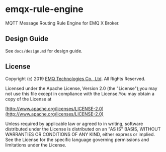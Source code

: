 
# emqx-rule-engine

MQTT Message Routing Rule Engine for EMQ X Broker.

## Design Guide

See `docs/design.md` for design guide.



## License

Copyright (c) 2019 [EMQ Technologies Co., Ltd](https://emqx.io). All Rights Reserved.

Licensed under the Apache License, Version 2.0 (the "License");you may not use this file except in compliance with the License.You may obtain a copy of the License at

[http://www.apache.org/licenses/LICENSE-2.0](http://www.apache.org/licenses/LICENSE-2.0)

Unless required by applicable law or agreed to in writing, software distributed under the License is distributed on an "AS IS" BASIS, WITHOUT WARRANTIES OR CONDITIONS OF ANY KIND, either express or implied.
See the License for the specific language governing permissions and limitations under the License.


